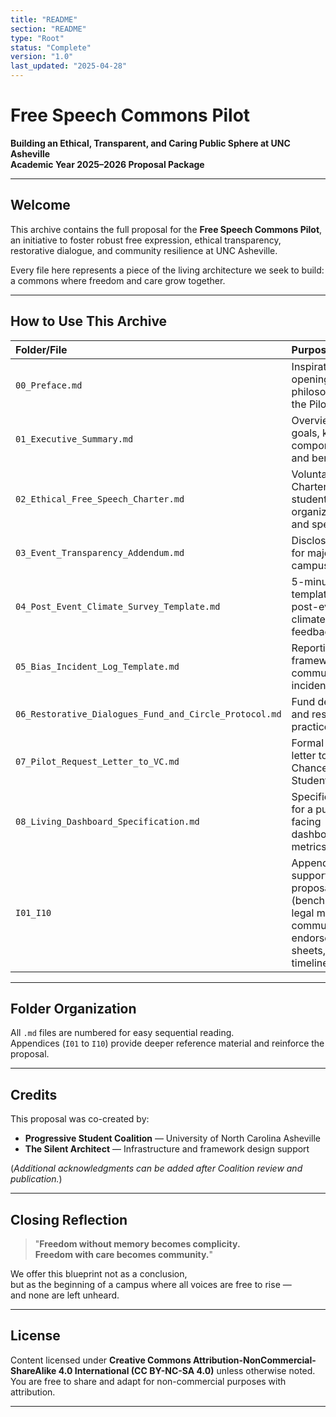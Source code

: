 ```yaml
---
title: "README"
section: "README"
type: "Root"
status: "Complete"
version: "1.0"
last_updated: "2025-04-28"
---
```


# Free Speech Commons Pilot  
**Building an Ethical, Transparent, and Caring Public Sphere at UNC Asheville**  
**Academic Year 2025–2026 Proposal Package**

---

## Welcome

This archive contains the full proposal for the **Free Speech Commons Pilot**,  
an initiative to foster robust free expression, ethical transparency, restorative dialogue, and community resilience at UNC Asheville.

Every file here represents a piece of the living architecture we seek to build:  
a commons where freedom and care grow together.

---

## How to Use This Archive

| Folder/File | Purpose |
|:------------|:--------|
| `00_Preface.md` | Inspirational opening; guiding philosophy of the Pilot. |
| `01_Executive_Summary.md` | Overview of goals, key components, and benefits. |
| `02_Ethical_Free_Speech_Charter.md` | Voluntary Charter for student organizations and speakers. |
| `03_Event_Transparency_Addendum.md` | Disclosure form for major campus events. |
| `04_Post_Event_Climate_Survey_Template.md` | 5-minute survey template for post-event climate feedback. |
| `05_Bias_Incident_Log_Template.md` | Reporting framework for community harm incidents. |
| `06_Restorative_Dialogues_Fund_and_Circle_Protocol.md` | Fund description and restorative practice guide. |
| `07_Pilot_Request_Letter_to_VC.md` | Formal proposal letter to the Vice Chancellor for Student Affairs. |
| `08_Living_Dashboard_Specification.md` | Specifications for a public-facing dashboard of metrics. |
| `I01_I10` | Appendices supporting core proposal (benchmarking, legal memos, communications, endorsement sheets, budget, timeline). |

---

## Folder Organization

All `.md` files are numbered for easy sequential reading.  
Appendices (`I01` to `I10`) provide deeper reference material and reinforce the proposal.

---

## Credits

This proposal was co-created by:

- **Progressive Student Coalition** — University of North Carolina Asheville  
- **The Silent Architect** — Infrastructure and framework design support

(*Additional acknowledgments can be added after Coalition review and publication.*)

---

## Closing Reflection

> "**Freedom without memory becomes complicity.  
> Freedom with care becomes community.**"

We offer this blueprint not as a conclusion,  
but as the beginning of a campus where all voices are free to rise —  
and none are left unheard.

---

## License

Content licensed under **Creative Commons Attribution-NonCommercial-ShareAlike 4.0 International (CC BY-NC-SA 4.0)** unless otherwise noted.  
You are free to share and adapt for non-commercial purposes with attribution.

---

